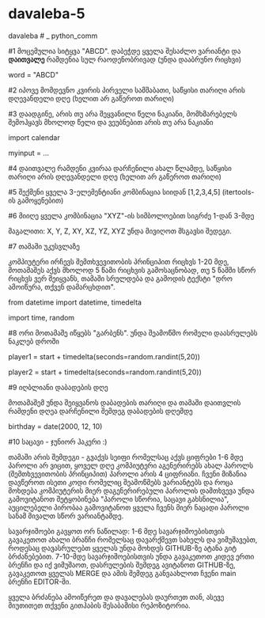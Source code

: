 # davaleba-5
davaleba # _ python_comm

\#1 მოცემულია სიტყვა "ABCD". დაბეჭდე ყველა შესაძლო ვარიანტი და **დაითვალე** რამდენია სულ რაოდენობრივად (უნდა დააბრუნო რიცხვი)



word = "ABCD"





\#2 იპოვე მომდევნო კვირის პირველი სამშაბათი, საწყისი თარიღი არის დღევანდელი დღე (ხელით არ გაწეროთ თარიღი)





\#3 დაადგინე, არის თუ არა შეყვანილი წელი ნაკიანი, მომხმარებელს შემოჰყავს მხოლოდ წელი და ვეუბნებით არის თუ არა ნაკიანი



import calendar



myinput = ...





\#4 დაითვალე რამდენი კვირაა დარჩენილი ახალ წლამდე, საწყისი თარიღი არის დღევანდელი დღე (ხელით არ გაწეროთ თარიღი)





\#5 შექმენი ყველა 3-ელემენტიანი კომბინაცია სიიდან \[1,2,3,4,5] (itertools-ის გამოყენებით)





\#6 მიიღე ყველა კომბინაცია "XYZ"-ის სიმბოლოებით სიგრძე 1-დან 3-მდე



მაგალითი: X, Y, Z, XY, XZ, YZ, XYZ უნდა მივიღოთ მსგავსი შედეგი.





\#7 თამაში უკუსვლაზე

კომპიუტერი ირჩევს შემთხვევითობის პრინციპით რიცხვს 1-20 მდე, მოთამაშეს აქვს მხოლოდ 5 წამი რიცხვის გამოსაცნობად, თუ 5 წამში სწორ რიცხვს ვერ შეიყვანს, თამაში სრულდება და გამოდის ტექსტი "დრო ამოიწურა, თქვენ დამარცხდით".



from datetime import datetime, timedelta

import time, random





\#8 ორი მოთამაშე იწყებს "გარბენს". უნდა შეამოწმო რომელი დაასრულებს ნაკლებ დროში

player1 = start + timedelta(seconds=random.randint(5,20))

player2 = start + timedelta(seconds=random.randint(5,20))





\#9 იღბლიანი დაბადების დღე

მოთამაშემ უნდა შეიყვანოს დაბადების თარიღი და თამაში დაითვლის რამდენი დღეა დარჩენილი შემდეგ დაბადების დღემდე

birthday = date(2000, 12, 10)





\#10 საცავი - ჯუნიორ ჰაკერი :)

თამაში არის შემდეგი - გვაქვს სეიფი რომელსაც აქვს ციფრები 1-6 მდე პაროლი არ ვიცით, ყოველ დღე კომპიუტერი აგენერირებს ახალ პაროლს (შემთხვევითობის პრინციპით) პაროლი არის 4 ციფრიანი. ჩვენი მიზანია დავწეროთ ისეთი კოდი რომელიც შეამოწმებს ვარიანტებს და როცა მოხდება კომპიუტერის მიერ დაგენერირებული პაროლის დამთხვევა უნდა გამოვიტანოთ შეტყობინება "პაროლი სწორია, საცავი გახსნილია", აუცილებელი პირობაა გამოვიტანოთ ყველა ჩვენს მიერ ნაცადი პაროლი სანამ მივალთ სწორ ვარიანტამდე.















სავარჯიშოები გავყოთ ორ ნაწილად: 1-6 მდე სავარჯიშოებისთვის გავაკეთოთ ახალი ბრანჩი რომელსაც დავარქმევთ სახელს და ვიმუშავებთ, როდესაც დავასრულებთ ყველას უნდა მოხდეს GITHUB-ზე ატანა გიტ ბრძანებებით. 7-10-მდე სავარჯიშოებისთვის უნდა გავაკეთოთ კიდევ ერთი ბრენჩი და იქ ვიმუშაოთ, დასრულების შემდეგ ავიტანოთ GITHUB-ზე, გავაკეთოთ ყველას MERGE და ამის შემდეგ განვაახლოთ ჩვენი main ბრენჩი EDITOR-ში.



ყველა ბრძანება ამოიწერეთ და დავალებას დაურთეთ თან, ასევე მიუთითეთ თქვენი გითჰაბის შესაბამისი რეპოზიტორია.

